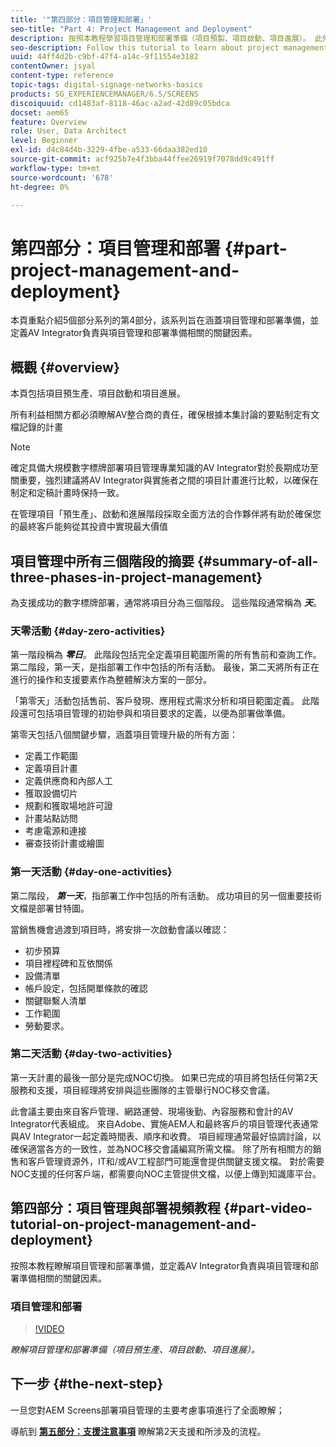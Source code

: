 ```yaml
---
title: '"第四部分：項目管理和部署」'
seo-title: "Part 4: Project Management and Deployment"
description: 按照本教程學習項目管理和部署準備（項目預製、項目啟動、項目進展）。 此外，瞭解如何定義項目範圍和時間表，以及收集有關供應商、內部人工和剪切表的資訊。
seo-description: Follow this tutorial to learn about project management and deployment preparation (project pre-production, project initiation, project progression). Additionally, get to know how the project scope and schedule is defined along with gathering information on vendor, internal labor, and cut-sheets.
uuid: 44ff4d2b-c9bf-47f4-a14c-9f11554e3182
contentOwner: jsyal
content-type: reference
topic-tags: digital-signage-networks-basics
products: SG_EXPERIENCEMANAGER/6.5/SCREENS
discoiquuid: cd1483af-8118-46ac-a2ad-42d89c05bdca
docset: aem65
feature: Overview
role: User, Data Architect
level: Beginner
exl-id: d4c84d4b-3229-4fbe-a533-66daa382ed10
source-git-commit: acf925b7e4f3bba44ffee26919f7078dd9c491ff
workflow-type: tm+mt
source-wordcount: '678'
ht-degree: 0%

---
```


# 第四部分：項目管理和部署 {#part-project-management-and-deployment}

本頁重點介紹5個部分系列的第4部分，該系列旨在涵蓋項目管理和部署準備，並定義AV Integrator負責與項目管理和部署準備相關的關鍵因素。

## 概觀 {#overview}

本頁包括項目預生產、項目啟動和項目進展。

所有利益相關方都必須瞭解AV整合商的責任，確保根據本集討論的要點制定有文檔記錄的計畫

>[!NOTE]
>
>確定具備大規模數字標牌部署項目管理專業知識的AV Integrator對於長期成功至關重要，強烈建議將AV Integrator與實施者之間的項目計畫進行比較，以確保在制定和定稿計畫時保持一致。
>
>在管理項目「預生產」、啟動和進展階段採取全面方法的合作夥伴將有助於確保您的最終客戶能夠從其投資中實現最大價值

## 項目管理中所有三個階段的摘要 {#summary-of-all-three-phases-in-project-management}

為支援成功的數字標牌部署，通常將項目分為三個階段。 這些階段通常稱為 ***天***。

### 天零活動 {#day-zero-activities}

第一階段稱為 ***零日***。 此階段包括完全定義項目範圍所需的所有售前和查詢工作。 第二階段，第一天，是指部署工作中包括的所有活動。 最後，第二天將所有正在進行的操作和支援要素作為整體解決方案的一部分。

「第零天」活動包括售前、客戶發現、應用程式需求分析和項目範圍定義。 此階段還可包括項目管理的初始參與和項目要求的定義，以便為部署做準備。

第零天包括八個關鍵步驟，涵蓋項目管理升級的所有方面：

* 定義工作範圍
* 定義項目計畫
* 定義供應商和內部人工
* 獲取設備切片
* 規劃和獲取場地許可證
* 計畫站點訪問
* 考慮電源和連接
* 審查技術計畫或繪圖

### 第一天活動 {#day-one-activities}

第二階段， ***第一天***，指部署工作中包括的所有活動。 成功項目的另一個重要技術文檔是部署甘特圖。

當銷售機會過渡到項目時，將安排一次啟動會議以確認：

* 初步預算
* 項目裡程碑和互依關係
* 設備清單
* 帳戶設定，包括開單條款的確認
* 關鍵聯繫人清單
* 工作範圍
* 勞動要求。

### 第二天活動 {#day-two-activities}

第一天計畫的最後一部分是完成NOC切換。 如果已完成的項目將包括任何第2天服務和支援，項目經理將安排與這些團隊的主管舉行NOC移交會議。

此會議主要由來自客戶管理、網路運營、現場後勤、內容服務和會計的AV Integrator代表組成。 來自Adobe、實施AEM人和最終客戶的項目管理代表通常與AV Integrator一起定義時間表、順序和收費。 項目經理通常最好協調討論，以確保適當各方的一致性，並為NOC移交會議編寫所需文檔。 除了所有相關方的銷售和客戶管理資源外，IT和/或AV工程部門可能還會提供關鍵支援文檔。 對於需要NOC支援的任何客戶端，都需要向NOC主管提供文檔，以便上傳到知識庫平台。

## 第四部分：項目管理與部署視頻教程 {#part-video-tutorial-on-project-management-and-deployment}

按照本教程瞭解項目管理和部署準備，並定義AV Integrator負責與項目管理和部署準備相關的關鍵因素。

### 項目管理和部署

>[!VIDEO](https://video.tv.adobe.com/v/28408)

*瞭解項目管理和部署準備（項目預生產、項目啟動、項目進展）。*

## 下一步 {#the-next-step}

一旦您對AEM Screens部署項目管理的主要考慮事項進行了全面瞭解；

導航到 **[第五部分：支援注意事項](support-considerations.md)** 瞭解第2天支援和所涉及的流程。
